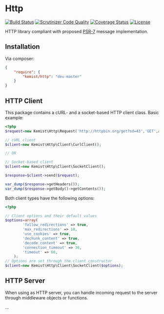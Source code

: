 # Http

[![Build Status](https://travis-ci.org/kemist80/http.svg)](https://travis-ci.org/kemist80/http)
[![Scrutinizer Code Quality](https://scrutinizer-ci.com/g/kemist80/http/badges/quality-score.png?b=master)](https://scrutinizer-ci.com/g/kemist80/http/?branch=master)
[![Coverage Status](https://img.shields.io/coveralls/kemist80/http.svg)](https://coveralls.io/r/kemist80/http?branch=master)
[![License](https://poser.pugx.org/kemist/http/license.svg)](https://packagist.org/packages/kemist/http) 


HTTP library compliant with proposed [PSR-7](https://github.com/php-fig/fig-standards/blob/master/proposed/http-message-meta.md) message implementation.






## Installation

Via composer:

```json
{
    "require": {
        "kemist/http": "dev-master"
    }
}
```

## HTTP Client
This package contains a cURL- and a socket-based HTTP client class. 
Basic example:
```php
<?php
$request=new Kemist\Http\Request('http://httpbin.org/get?sd=43','GET',array('accept'=>'text/html','connection'=>'close'));

// cURL client
$client=new Kemist\Http\Client\CurlClient();

// OR

// Socket-based client
$client=new Kemist\Http\Client\SocketClient();

$response=$client->send($request);

var_dump($response->getHeaders());
var_dump($response->getBody()->getContents());
```
Both client types have the following options:
```php
<?php

// Client options and their default values
$options=array(
        'follow_redirections' => true,
        'max_redirections' => 10,
        'use_cookies' => true,
        'dechunk_content' => true,
        'decode_content' => true,
        'connection_timeout' => 30,
        'timeout' => 60,
    );
// Options are set through the client constructor
$client=new Kemist\Http\Client\SocketClient($options);
```

## HTTP Server
When using as HTTP server, you can handle incoming request to the server through middleware objects or functions.

...
